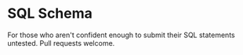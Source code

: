 # SQL Schema
For those who aren't confident enough to submit their SQL statements untested.
Pull requests welcome.
